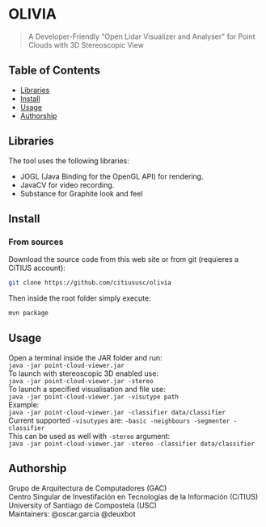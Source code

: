 # OLIVIA

> A Developer-Friendly "Open Lidar Visualizer and Analyser" for Point Clouds with 3D Stereoscopic View

## Table of Contents
- [Libraries](#libraries)
- [Install](#install)
- [Usage](#usage)
- [Authorship](#authorship)

## Libraries
The tool uses the following libraries:
- JOGL (Java Binding for the OpenGL API) for rendering.
- JavaCV for video recording. 
- Substance for Graphite look and feel

## Install

### From sources
Download the source code from this web site or from git (requieres a CiTIUS account):
```bash
git clone https://github.com/citiususc/olivia
```
Then inside the root folder simply execute:
```bash
mvn package
```

## Usage
Open a terminal inside the JAR folder and run:  
`java -jar point-cloud-viewer.jar`  
To launch with stereoscopic 3D enabled use:  
`java -jar point-cloud-viewer.jar -stereo`  
To launch a specified visualisation and file use:  
`java -jar point-cloud-viewer.jar -visutype path`    
Example:  
`java -jar point-cloud-viewer.jar -classifier data/classifier`   
Current supported `-visutypes` are: `-basic -neighbours -segmenter -classifier`  
This can be used as well with `-stereo` argument:  
`java -jar point-cloud-viewer.jar -stereo -classifier data/classifier`   

## Authorship
Grupo de Arquitectura de Computadores (GAC)  
Centro Singular de Investifación en Tecnologías de la Información (CiTIUS)   
University of Santiago de Compostela (USC)   
Maintainers: @oscar.garcia @deuxbot


